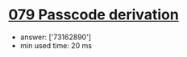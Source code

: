 [079 Passcode derivation](http://projecteuler.net/problem=79)
========================

- answer: ['73162890'] 
- min used time: 20 ms


